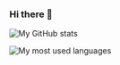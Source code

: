 ### Hi there 👋

![My GitHub stats](https://github-readme-stats.vercel.app/api?username=jelmervanvugt&show_icons=true&count_private=true&include_all_commits=true&theme=github_dark&hide_border=true&custom_title=General%20Stats)

![My most used languages](https://github-readme-stats.vercel.app/api/top-langs?username=jelmervanvugt&layout=compact&theme=github_dark&hide_border=true&langs_count=6)

